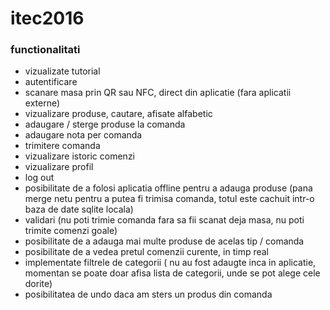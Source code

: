 # itec2016


### functionalitati

* vizualizate tutorial
* autentificare
* scanare masa prin QR sau NFC, direct din aplicatie (fara aplicatii externe)
* vizualizare produse, cautare, afisate alfabetic
* adaugare / sterge produse la comanda
* adaugare nota per comanda
* trimitere comanda
* vizualizare istoric comenzi
* vizualizare profil
* log out
* posibilitate de a folosi aplicatia offline pentru a adauga produse (pana merge netu pentru a putea fi trimisa comanda, totul este cachuit intr-o baza de date sqlite locala)
* validari (nu poti trimie comanda fara sa fii scanat deja masa, nu poti trimite comenzi goale)
* posibilitate de a adauga mai multe produse de acelas tip / comanda
* posibilitate de a vedea pretul comenzii curente, in timp real
* implementate filtrele de categorii ( nu au fost adaugte inca in aplicatie, momentan se poate doar afisa lista de categorii, unde se pot alege cele dorite)
* posibilitatea de undo daca am sters un produs din comanda

